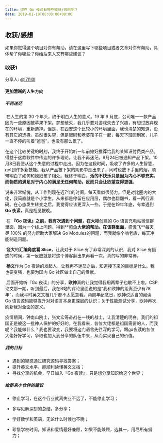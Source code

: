 ```yaml
---
title: 你在 Go 夜读有哪些收获/感想呢？
date: 2019-01-10T00:00:00+08:00
---
```


## 收获/感想

如果你觉得这个项目对你有帮助，请在这里写下哪些项目或者文章对你有帮助，具体帮了你哪些？你给后来人又有哪些建议？

### 收获1

分享人:  [@l7l1l0l](https://github.com/l7l1l0l)

#### 更加清晰的人生方向

##### 不再迷茫

​		在人生的第 30 个年头，终于明白人生的意义。19 年 9 月底，公司唯一一款产品因为一些原因被苹果下架。梦想破灭，我几乎要对游戏失去了兴趣，有想过放弃现在的环境，重新选择。但是，在西安这个比较小的环境里面，我也清楚的知道，没有其它的选择。虽然很失望，但是起码和老婆孩子在一起，每天下班回到家，儿子一直不停的叫着“爸爸”，也没有那么累了。

​		在这个比较关键的时刻，我终于开始听一年前媳妇推荐给我的某知识付费类产品。得益于这款软件中传达的许多理论，让我不再迷茫。9月24日被通知产品下架，10月8日我便从这个失意的过程中走出。因为在这段时间，吸收了许多的人生智慧，get到许多新技能。我从产品被下架的阴影中走出来了，同时也放下手里的烟，顺带明白了如何和媳妇孩子相处。我终于明白，**活的不快乐只是因为内心不够充实，而物质的满足对于内心的满足无任何帮助，反而只会让欲望变得更强**。		

​		说来非常惭愧，从工作到现在近7年的时间，每天看似很努力。但是对比圈内的大佬，我简直就是个小学生。从来都是停留在应用层，偶尔也翻翻书，看一两行源码。在心态发生转变之后，我觉得应该更深入一些。于是在19年年底，有幸遇到**Go 夜读**，真是相见恨晚。

​		在 **『Go 夜读』**之前，我有次遇到个问题，在**大彬**创建的 Go 语言充电站微信群里面，因为一个线上问题，得到**[煎鱼](https://github.com/eddycjy)**大佬的帮助。在该群里面，**[盛傲飞](https://github.com/aofei)**每天尽 100% 的努力帮助大家解决 Go Modules的问题，而我就像个啃老族，每天净能制造问题。

​		**饶大**的**汇编角度看 Slice**，让我对于 Slice 有了非常深刻的认识，我对 Slice 有疑惑的时候，第一反应就是将这个博客翻出来再看一次，真的写的非常棒。

​		**杨文**作为 Go 夜读的发起人，让我再不迷茫之后，知道接下来的目标是什么。我也要变强，也要为国内 Go 社区做出自己的贡献。

​		后面开始听『Go 夜读』的分享，**欧神**真的让我觉得我用两辈子也敢不上啦。CSP论文那一期，听到最后，我在B站的评论里面说的是“我和欧神的距离至少有78年“，而我平时英文文档几乎都不太愿意看。两周年纪念日，欧神说适当的阅读 Go 语言源码能够提升对对语言本身更深层的认识；关于性能测试分享，欧神再次刷新我对全面的定义。

​		疫情期间，钟南山院士，张文宏等奋战在一线的战士，让我清楚的明白。我们的祖国正是被这一批神人保护的好好的。在我看来，各位大佬都是祖国需要的人，而我呢？我能做什么？我也要改变，我要将这门语言先往深的学习，跟go夜读的各位大佬好好学习，争取也加入到分享的队伍中来，从而实现自己的价值。

##### 我的目标

- 遇到的疑惑通过研究源码寻找答案；
- 提升英文水平，能顺利读懂英文文档；
- 寻找分享的机会，早日加入『Go 夜读』，只是想分享知识给这个世界；

##### 给新来小伙伴的建议

- 停止学习，在这个行业就离失业不远了，不能停止学习；
- 多写见解深刻的总结，多分享；

- 学好数学和英语，无论什么时候也不晚；
- 珍惜学校时间，知识和爱情最好兼顾，如果不能兼顾，选其一，用尽所有努力；
